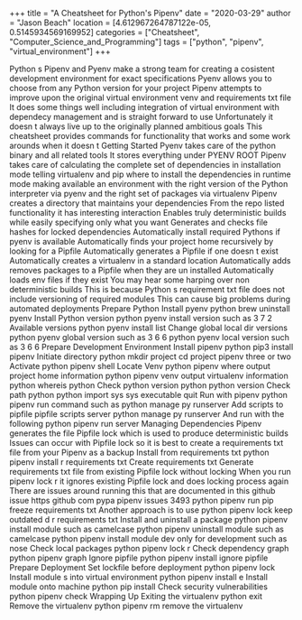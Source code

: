 +++
title = "A Cheatsheet for Python's Pipenv"
date = "2020-03-29"
author = "Jason Beach"
location = [4.612967264787122e-05, 0.5145934569169952]
categories = ["Cheatsheet", "Computer_Science_and_Programming"]
tags = ["python", "pipenv", "virtual_environment"]
+++

Python s Pipenv and Pyenv make a strong team for creating a cosistent development environment for exact specifications Pyenv allows you to choose from any Python version for your project Pipenv attempts to improve upon the original virtual environment venv and requirements txt file It does some things well including integration of virtual environment with dependecy management and is straight forward to use Unfortunately it doesn t always live up to the originally planned ambitious goals This cheatsheet provides commands for functionality that works and some work arounds when it doesn t Getting Started Pyenv takes care of the python binary and all related tools It stores everything under PYENV ROOT Pipenv takes care of calculating the complete set of dependencies in installation mode telling virtualenv and pip where to install the dependencies in runtime mode making available an environment with the right version of the Python interpreter via pyenv and the right set of packages via virtualenv Pipenv creates a directory that maintains your dependencies From the repo listed functionality it has interesting interaction Enables truly deterministic builds while easily specifying only what you want Generates and checks file hashes for locked dependencies Automatically install required Pythons if pyenv is available Automatically finds your project home recursively by looking for a Pipfile Automatically generates a Pipfile if one doesn t exist Automatically creates a virtualenv in a standard location Automatically adds removes packages to a Pipfile when they are un installed Automatically loads env files if they exist You may hear some harping over non deterministic builds This is because Python s requirement txt file does not include versioning of required modules This can cause big problems during automated deployments Prepare Python Install pyenv python brew uninstall pyenv Install Python version python pyenv install version such as 3 7 2 Available versions python pyenv install list Change global local dir versions python pyenv global version such as 3 6 6 python pyenv local version such as 3 6 6 Prepare Development Environment Install pipenv python pip3 install pipenv Initiate directory python mkdir project cd project pipenv three or two Activate python pipenv shell Locate Venv python pipenv where output project home information python pipenv venv output virtualenv information python whereis python Check python version python python version Check path python python import sys sys executable quit Run with pipenv python pipenv run command such as python manage py runserver Add scripts to pipfile pipfile scripts server python manage py runserver And run with the following python pipenv run server Managing Dependencies Pipenv generates the file Pipfile lock which is used to produce deterministic builds Issues can occur with Pipfile lock so it is best to create a requirements txt file from your Pipenv as a backup Install from requirements txt python pipenv install r requirements txt Create requirements txt Generate requirements txt file from existing Pipfile lock without locking When you run pipenv lock r it ignores existing Pipfile lock and does locking process again There are issues around running this that are documented in this github issue https github com pypa pipenv issues 3493 python pipenv run pip freeze requirements txt Another approach is to use python pipenv lock keep outdated d r requirements txt Install and uninstall a package python pipenv install module such as camelcase python pipenv uninstall module such as camelcase python pipenv install module dev only for development such as nose Check local packages python pipenv lock r Check dependency graph python pipenv graph Ignore pipfile python pipenv install ignore pipfile Prepare Deployment Set lockfile before deployment python pipenv lock Install module s into virtual environment python pipenv install e Install module onto machine python pip install Check security vulnerabilities python pipenv check Wrapping Up Exiting the virtualenv python exit Remove the virtualenv python pipenv rm remove the virtualenv